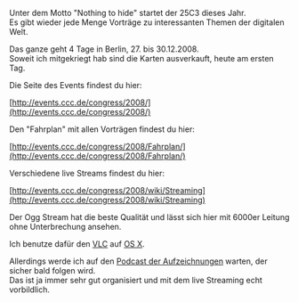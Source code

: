 <!--
.. title: 25C3: Der 25. Chaos Communication Congress
.. slug: 711-25c3-der-25-chaos-communication-congress
.. date: 2008-12-27 20:34:03
.. tags: Berlin,Chaos Communication Congress,Chaos Computer Club,Hacker,Podcasts
.. description: 
.. type: text
-->

Unter dem Motto "Nothing to hide" startet der 25C3 dieses Jahr.  
Es gibt wieder jede Menge Vorträge zu interessanten Themen der digitalen Welt.
<!-- TEASER_END -->

Das ganze geht 4 Tage in Berlin, 27. bis 30.12.2008.  
Soweit ich mitgekriegt hab sind die Karten ausverkauft, heute am ersten Tag.

Die Seite des Events findest du hier:

[http://events.ccc.de/congress/2008/](http://events.ccc.de/congress/2008/)

Den "Fahrplan" mit allen Vorträgen findest du hier:

[http://events.ccc.de/congress/2008/Fahrplan/](http://events.ccc.de/congress/2008/Fahrplan/)

Verschiedene live Streams findest du hier:

[http://events.ccc.de/congress/2008/wiki/Streaming](http://events.ccc.de/congress/2008/wiki/Streaming)

Der Ogg Stream hat die beste Qualität und lässt sich hier mit 6000er Leitung ohne Unterbrechung ansehen.

Ich benutze dafür den [VLC](http://www.videolan.org/vlc/) auf [OS X](http://www.apple.com/de/macosx/).

Allerdings werde ich auf den [Podcast der Aufzeichnungen](http://chaosradio.ccc.de/) warten, der sicher bald folgen wird.  
Das ist ja immer sehr gut organisiert und mit dem live Streaming echt vorbildlich.
